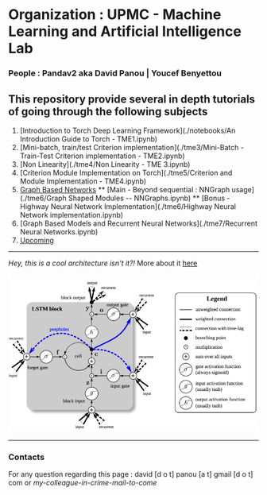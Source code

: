 # Organization : UPMC - Machine Learning and Artificial Intelligence Lab

### People : Pandav2 aka David Panou | Youcef Benyettou

## This repository provide several in depth tutorials of going through the following subjects

1. [Introduction to Torch Deep Learning Framework](./notebooks/An Introduction Guide to Torch - TME1.ipynb)
2. [Mini-batch, train/test Criterion implementation](./tme3/Mini-Batch - Train-Test Criterion implementation - TME2.ipynb)
3. [Non Linearity](./tme4/Non Linearity - TME 3.ipynb)
4. [Criterion Module Implementation on Torch](./tme5/Criterion and Module Implementation - TME4.ipynb)
5. [Graph Based Networks]()
    ** [Main - Beyond sequential : NNGraph usage](./tme6/Graph Shaped Modules -- NNGraphs.ipynb)
    ** [Bonus - Highway Neural Network Implementation](./tme6/Highway Neural Network implementation.ipynb)
6. [Graph Based Models and Recurrent Neural Networks](./tme7/Recurrent Neural Networks.ipynb)
7. [Upcoming](www.google.com)


---

_Hey, this is a cool architecture isn't it?!_
More about it [here](http://deeplearning.cs.cmu.edu/pdfs/Hochreiter97_lstm.pdf)

![alt text](./pic/lstm.png "Simple LSTM Architecture")

---
### Contacts
For any question regarding this page : david [d o t] panou [a t] gmail [d o t] com or _my-colleague-in-crime-mail-to-come_